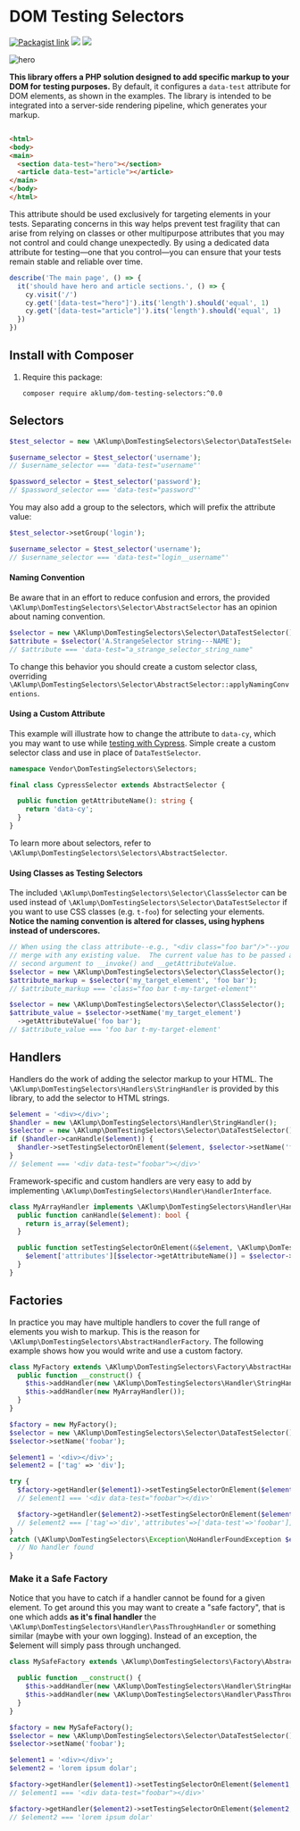 # DOM Testing Selectors

[![Packagist link](https://badgen.net/packagist/name/aklump/dom-testing-selectors)](https://packagist.org/packages/aklump/dom-testing-selectors) ![](https://badgen.net/packagist/php/aklump/dom-testing-selectors) ![](https://badgen.net/github/license/aklump/dom-testing-selectors)

![hero](images/testing_selectors.jpg)

**This library offers a PHP solution designed to add specific markup to your DOM for testing purposes.** By default, it configures a `data-test` attribute for DOM elements, as shown in the examples. The library is intended to be integrated into a server-side rendering pipeline, which generates your markup.

```html

<html>
<body>
<main>
  <section data-test="hero"></section>
  <article data-test="article"></article>
</main>
</body>
</html>
```

This attribute should be used exclusively for targeting elements in your tests. Separating concerns in this way helps prevent test fragility that can arise from relying on classes or other multipurpose attributes that you may not control and could change unexpectedly. By using a dedicated data attribute for testing—one that you control—you can ensure that your tests remain stable and reliable over time.

```js
describe('The main page', () => {
  it('should have hero and article sections.', () => {
    cy.visit('/')
    cy.get('[data-test="hero"]').its('length').should('equal', 1)
    cy.get('[data-test="article"]').its('length').should('equal', 1)
  })
})
```

## Install with Composer

1. Require this package:
   
    ```
    composer require aklump/dom-testing-selectors:^0.0
    ```

## Selectors

```php
$test_selector = new \AKlump\DomTestingSelectors\Selector\DataTestSelector();

$username_selector = $test_selector('username');
// $username_selector === 'data-test="username"'

$password_selector = $test_selector('password');
// $password_selector === 'data-test="password"'
```

You may also add a group to the selectors, which will prefix the attribute value:

```php
$test_selector->setGroup('login');

$username_selector = $test_selector('username');
// $username_selector === 'data-test="login__username"'
```

#### Naming Convention

Be aware that in an effort to reduce confusion and errors, the provided `\AKlump\DomTestingSelectors\Selector\AbstractSelector` has an opinion about naming convention.

```php
$selector = new \AKlump\DomTestingSelectors\Selector\DataTestSelector();
$attribute = $selector('A.StrangeSelector string---NAME');
// $attribute === 'data-test="a_strange_selector_string_name"
```

To change this behavior you should create a custom selector class, overriding `\AKlump\DomTestingSelectors\Selector\AbstractSelector::applyNamingConventions`.

#### Using a Custom Attribute

This example will illustrate how to change the attribute to `data-cy`, which you may want to use while [testing with Cypress](https://www.cypress.io/). Simple create a custom selector class and use in place of `DataTestSelector`.

```php
namespace Vendor\DomTestingSelectors\Selectors;

final class CypressSelector extends AbstractSelector {

  public function getAttributeName(): string {
    return 'data-cy';
  }
}
```

To learn more about selectors, refer to `\AKlump\DomTestingSelectors\Selectors\AbstractSelector`.

#### Using Classes as Testing Selectors

The included `\AKlump\DomTestingSelectors\Selector\ClassSelector` can be used instead of `\AKlump\DomTestingSelectors\Selector\DataTestSelector` if you want to use CSS classes (e.g. `t-foo`) for selecting your elements.  **Notice the naming convention is altered for classes, using hyphens instead of underscores.**

```php
// When using the class attribute--e.g., "<div class="foo bar"/>"--you must
// merge with any existing value.  The current value has to be passed as the
// second argument to __invoke() and __getAttributeValue.
$selector = new \AKlump\DomTestingSelectors\Selector\ClassSelector();
$attribute_markup = $selector('my_target_element', 'foo bar');
// $attribute_markup === 'class="foo bar t-my-target-element"'

$selector = new \AKlump\DomTestingSelectors\Selector\ClassSelector();
$attribute_value = $selector->setName('my_target_element')
  ->getAttributeValue('foo bar');
// $attribute_value === 'foo bar t-my-target-element'
```

## Handlers

Handlers do the work of adding the selector markup to your HTML. The `\AKlump\DomTestingSelectors\Handlers\StringHandler` is provided by this library, to add the selector to HTML strings.

```php
$element = '<div></div>';
$handler = new \AKlump\DomTestingSelectors\Handler\StringHandler();
$selector = new \AKlump\DomTestingSelectors\Selector\DataTestSelector();
if ($handler->canHandle($element)) {
  $handler->setTestingSelectorOnElement($element, $selector->setName('foobar'));
}
// $element === '<div data-test="foobar"></div>'
```

Framework-specific and custom handlers are very easy to add by implementing `\AKlump\DomTestingSelectors\Handler\HandlerInterface`.

```php
class MyArrayHandler implements \AKlump\DomTestingSelectors\Handler\HandlerInterface {
  public function canHandle($element): bool {
    return is_array($element);
  }

  public function setTestingSelectorOnElement(&$element, \AKlump\DomTestingSelectors\Selector\ElementSelectorInterface $selector): void {
    $element['attributes'][$selector->getAttributeName()] = $selector->getAttributeValue();
  }
}
```

## Factories

In practice you may have multiple handlers to cover the full range of elements you wish to markup. This is the reason for `\AKlump\DomTestingSelectors\AbstractHandlerFactory`. The following example shows how you would write and use a custom factory.

```php
class MyFactory extends \AKlump\DomTestingSelectors\Factory\AbstractHandlerFactory {
  public function __construct() {
    $this->addHandler(new \AKlump\DomTestingSelectors\Handler\StringHandler());
    $this->addHandler(new MyArrayHandler());
  }
}

$factory = new MyFactory();
$selector = new \AKlump\DomTestingSelectors\Selector\DataTestSelector();
$selector->setName('foobar');

$element1 = '<div></div>';
$element2 = ['tag' => 'div'];

try {
  $factory->getHandler($element1)->setTestingSelectorOnElement($element1, $selector);
  // $element1 === '<div data-test="foobar"></div>'

  $factory->getHandler($element2)->setTestingSelectorOnElement($element2, $selector);
  // $element2 === ['tag'=>'div','attributes'=>['data-test'=>'foobar']]
}
catch (\AKlump\DomTestingSelectors\Exception\NoHandlerFoundException $exception) {
  // No handler found
}
```

### Make it a Safe Factory

Notice that you have to catch if a handler cannot be found for a given element. To get around this you may want to create a "safe factory", that is one which adds **as it's final handler** the `\AKlump\DomTestingSelectors\Handler\PassThroughHandler` or something similar (maybe with your own logging). Instead of an exception, the $element will simply pass through unchanged.

```php
class MySafeFactory extends \AKlump\DomTestingSelectors\Factory\AbstractHandlerFactory {

  public function __construct() {
    $this->addHandler(new \AKlump\DomTestingSelectors\Handler\StringHandler());
    $this->addHandler(new \AKlump\DomTestingSelectors\Handler\PassThroughHandler());
  }
}

$factory = new MySafeFactory();
$selector = new \AKlump\DomTestingSelectors\Selector\DataTestSelector();
$selector->setName('foobar');

$element1 = '<div></div>';
$element2 = 'lorem ipsum dolar';

$factory->getHandler($element1)->setTestingSelectorOnElement($element1, $selector);
// $element1 === '<div data-test="foobar"></div>'

$factory->getHandler($element2)->setTestingSelectorOnElement($element2, $selector);
// $element2 === 'lorem ipsum dolar'
```
